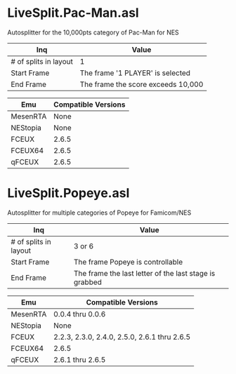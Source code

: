 # LiveSplit.Pac-Man.asl

Autosplitter for the 10,000pts category of Pac-Man for NES

| Inq | Value |
| --- | --- |
| # of splits in layout | 1 |
| Start Frame | The frame '1 PLAYER' is selected |
| End Frame | The frame the score exceeds 10,000 |

| Emu | Compatible Versions |
| --- | --- |
| MesenRTA | None |
| NEStopia | None |
| FCEUX | 2.6.5 |
| FCEUX64 | 2.6.5 |
| qFCEUX | 2.6.5 |

# LiveSplit.Popeye.asl

Autosplitter for multiple categories of Popeye for Famicom/NES

| Inq | Value |
| --- | --- |
| # of splits in layout | 3 or 6 |
| Start Frame | The frame Popeye is controllable |
| End Frame | The frame the last letter of the last stage is grabbed |

| Emu | Compatible Versions |
| --- | --- |
| MesenRTA | 0.0.4 thru 0.0.6 |
| NEStopia | None |
| FCEUX | 2.2.3, 2.3.0, 2.4.0, 2.5.0, 2.6.1 thru 2.6.5 |
| FCEUX64 | 2.6.5 |
| qFCEUX | 2.6.1 thru 2.6.5 |

